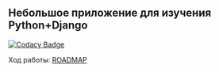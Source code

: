 ## **Небольшое приложение для изучения Python+Django**

[![Codacy Badge](https://api.codacy.com/project/badge/Grade/f4c13cb38f9e45afa417bb50ab44fde8)](https://www.codacy.com/app/redisk0gg/FirstDjango?utm_source=github.com&utm_medium=referral&utm_content=Rq0/FirstDjango&utm_campaign=badger)

Ход работы:
[ROADMAP](ROADMAP.md)